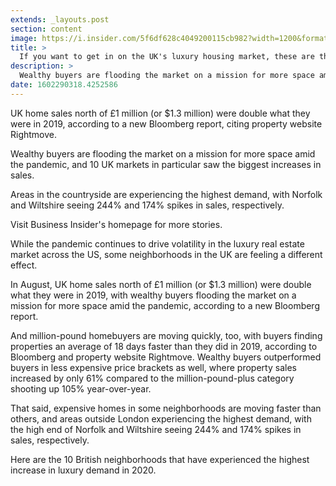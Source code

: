```yaml
--- 
extends: _layouts.post 
section: content 
image: https://i.insider.com/5f6df628c4049200115cb982?width=1200&format=jpeg 
title: > 
  If you want to get in on the UK's luxury housing market, these are the top 10 neighborhoods of 2020 
description: > 
  Wealthy buyers are flooding the market on a mission for more space amid the pandemic, and 10 UK markets in particular saw the biggest increases in sales.Areas in the countryside are experiencing the highest demand, with Norfolk and Wiltshire seeing 244% and 174% spikes in sales, respectively.While the pandemic continues to drive volatility in the luxury real estate market across the US, some neighborhoods in the UK are feeling a different effect.Wealthy buyers outperformed buyers in less expensive price brackets as well, where property sales increased by only 61% compared to the million-pound-plus category shooting up 105% year-over-year.Here are the 10 British neighborhoods that have experienced the highest increase in luxury demand in 2020. 
date: 1602290318.4252586 
--- 
```

UK home sales north of £1 million (or $1.3 million) were double what they were in 2019, according to a new Bloomberg report, citing property website Rightmove.

Wealthy buyers are flooding the market on a mission for more space amid the pandemic, and 10 UK markets in particular saw the biggest increases in sales.

Areas in the countryside are experiencing the highest demand, with Norfolk and Wiltshire seeing 244% and 174% spikes in sales, respectively.

Visit Business Insider's homepage for more stories.

While the pandemic continues to drive volatility in the luxury real estate market across the US, some neighborhoods in the UK are feeling a different effect.

In August, UK home sales north of £1 million (or $1.3 million) were double what they were in 2019, with wealthy buyers flooding the market on a mission for more space amid the pandemic, according to a new Bloomberg report.

And million-pound homebuyers are moving quickly, too, with buyers finding properties an average of 18 days faster than they did in 2019, according to Bloomberg and property website Rightmove. Wealthy buyers outperformed buyers in less expensive price brackets as well, where property sales increased by only 61% compared to the million-pound-plus category shooting up 105% year-over-year.

That said, expensive homes in some neighborhoods are moving faster than others, and areas outside London experiencing the highest demand, with the high end of Norfolk and Wiltshire seeing 244% and 174% spikes in sales, respectively.

Here are the 10 British neighborhoods that have experienced the highest increase in luxury demand in 2020.